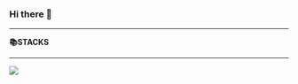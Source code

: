 ### Hi there 👋

<!--
**fann2con/fann2con** is a ✨ _special_ ✨ repository because its `README.md` (this file) appears on your GitHub profile.

Here are some ideas to get you started:

- 🔭 I’m currently working on ...
- 🌱 I’m currently learning ...
- 👯 I’m looking to collaborate on ...
- 🤔 I’m looking for help with ...
- 💬 Ask me about ...
- 📫 How to reach me: ...
- 😄 Pronouns: ...
- ⚡ Fun fact: ...
-->
<hr>
<p1 align=center><b>📚STACKS</b></p1>
<br>
<hr>
<img src="https://img.shields.io/badge/Python-3776AB?style=for-the-badge&logo=Python&logoColor=white">
